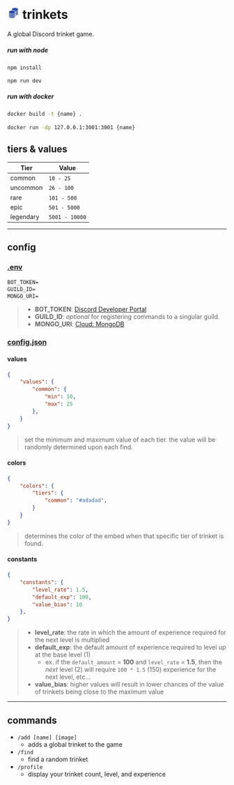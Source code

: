 # <img src="./public/trinkets.png" width="28px" alt="logo" /> trinkets

A global Discord trinket game.

##### run with node

```node
npm install
```

```node
npm run dev
```

##### run with docker

```bash
docker build -t {name} .
```

```bash
docker run -dp 127.0.0.1:3001:3001 {name}
```

## tiers & values

| Tier      | Value          |
| --------- | -------------- |
| common    | `10 - 25`      |
| uncommon  | `26 - 100`     |
| rare      | `101 - 500`    |
| epic      | `501 - 5000`   |
| legendary | `5001 - 10000` |

---

## config

### [.env](.env.example)

```env
BOT_TOKEN=
GUILD_ID=
MONGO_URI=
```

> - **BOT_TOKEN**: [Discord Developer Portal](https://discord.com/developers/applications)
> - **GUILD_ID**: *optional* for registering commands to a singular guild.
> - **MONGO_URI**: [Cloud: MongoDB](https://cloud.mongodb.com/)

### [config.json](config.json)

#### values

```json
{
    "values": {
        "common": {
            "min": 10,
            "max": 25
        },
    }
}
```

> set the minimum and maximum value of each tier. the value will be randomly determined upon each find.

#### colors

```json
{
    "colors": {
        "tiers": {
            "common": "#adadad",
        }
    }
}
```

> determines the color of the embed when that specific tier of trinket is found.

#### constants

```json
{
    "constants": {
        "level_rate": 1.5,
        "default_exp": 100,
        "value_bias": 10
    },
}
```

> - **level_rate**: the rate in which the amount of experience required for the next level is multiplied
> - **default_exp**: the default amount of experience required to level up at the base level (1)
>   - ex. if the `default_amount` = **100** and `level_rate` = **1.5**, then the *next* level (2) will require `100 * 1.5` (150) experience for the next level, etc...
> - **value_bias**: higher values will result in lower chances of the value of trinkets being close to the maximum value

---

## commands

- `/add [name] [image]`
  - adds a global trinket to the game
- `/find`
  - find a random trinket
- `/profile`
  - display your trinket count, level, and experience
